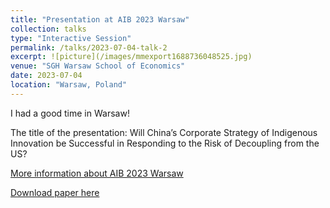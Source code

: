 ```yaml
---
title: "Presentation at AIB 2023 Warsaw"
collection: talks
type: "Interactive Session"
permalink: /talks/2023-07-04-talk-2
excerpt: ![picture](/images/mmexport1688736048525.jpg)
venue: "SGH Warsaw School of Economics"
date: 2023-07-04
location: "Warsaw, Poland"
---
```




I had a good time in Warsaw! 

The title of the presentation: Will China’s Corporate Strategy of Indigenous Innovation be Successful in Responding to the Risk of Decoupling from the US?

[More information about AIB 2023 Warsaw](https://www.aib.world/events/2023/)

[Download paper here](http://axl811.github.io/files/AIB23-MS0876.pdf)


